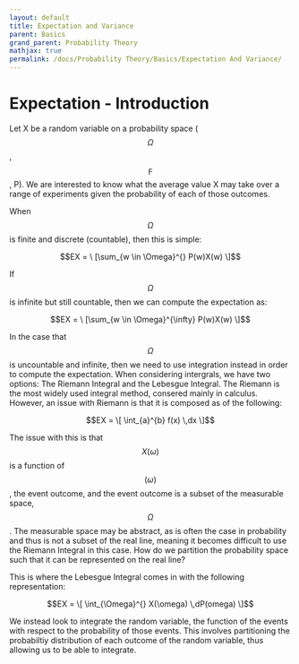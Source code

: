 ```yaml
---
layout: default
title: Expectation and Variance
parent: Basics
grand_parent: Probability Theory
mathjax: true
permalink: /docs/Probability Theory/Basics/Expectation And Variance/
---
```


# Expectation - Introduction
Let X be a random variable on a probability space ($$\Omega$$, $$\digamma$$, P). We are interested to know what the average value X may take over a range of experiments given the probability of each of those outcomes. 

When $$\Omega$$ is finite and discrete (countable), then this is simple:

$$EX =  \ [\sum_{w \in \Omega}^{} P(w)X(w) \]$$

If $$\Omega$$ is infinite but still countable, then we can compute the expectation as:

$$EX =  \ [\sum_{w \in \Omega}^{\infty} P(w)X(w) \]$$

In the case that $$\Omega$$ is uncountable and infinite, then we need to use integration instead in order to compute the expectation. 
When considering intergrals, we have two options: The Riemann Integral and the Lebesgue Integral. The Riemann is the most widely used integral method, consered mainly in calculus. However, an issue with Riemann is that it is composed as of the following:

$$EX = \[ \int_{a}^{b} f(x) \,dx \]$$

The issue with this is that $$X(\omega)$$ is a function of $$(\omega)$$, the event outcome, and the event outcome is a subset of the measurable space, $$\Omega$$. The measurable space may be abstract, as is often the case in probability and thus is not a subset of the real line, meaning it becomes difficult to use the Riemann Integral in this case. How do we partition the probability space such that it can be represented on the real line?

This is where the Lebesgue Integral comes in with the following representation:

$$EX = \[ \int_{\Omega}^{} X(\omega) \,dP(omega) \]$$

We instead look to integrate the random variable, the function of the events with respect to the probability of those events. This involves partitioning the probabiltiy distribution of each outcome of the random variable, thus allowing us to be able to integrate. 

